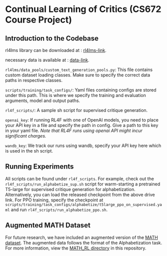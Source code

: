 # Continual Learning of Critics (CS672 Course Project)

## Introduction to the Codebase

rl4lms library can be downloaded at : [rl4lms-link](https://github.com/allenai/RL4LMs).

necessary data is available at : [data-link](https://drive.google.com/drive/folders/1Rl5j7r8RqvOhQUQPRhK8AEoD5-bjAuDI?usp=sharing).

`rl4lms/data_pools/custom_text_generation_pools.py`: This file contains custom dataset loading classes. Make sure to specify the correct data paths in respective classes.

`scripts/training/task_configs/`: Yaml files containing configs are stored under this path. This is where we specify the training and evaluation arguments, model and output paths. 

`rl4f_scripts/`: A sample sh script for supervised critique generation.

`openai_key`: If running RL4F with one of OpenAI models, you need to place your API key in a file and specify the path in config. Give a path to this key in your yaml file. *Note that RL4F runs using openai API might incur significant charges.*

`wandb_key`: We track our runs using wandb, specify your API key here which is used in the sh script.


## Running Experiments

All scripts can be found under `rl4f_scripts`. For example, check out the `rl4f_scripts/run_alphabetize_sup.sh` script for warm-starting a pretrained T5-large for supervised critique generation for alphabetization. Alternatively, you can load the released checkpoint from the above drive link. For PPO training, specify the checkpoint at `scripts/training/task_configs/alphabetize/t5large_ppo_on_supervised.yaml` and run `rl4f_scripts/run_alphabetize_ppo.sh`.

## Augmented MATH Dataset

For future research, we have included an augmented version of the 
[MATH dataset](https://arxiv.org/abs/2103.03874). The augmented data
follows the format of the Alphabetization task.
For more information, view the [MATH_RL directory](MATH_RL/) in this repository.
